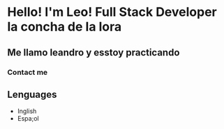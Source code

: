 # Hello! I'm Leo! Full Stack Developer la concha de la lora



## Me llamo leandro y esstoy practicando



### Contact me 


## Lenguages
- Inglish
- Espa;ol
